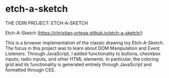 # etch-a-sketch

THE ODIN PROJECT: ETCH-A-SKETCH

Etch-A-Sketch (https://christian-ortega.github.io/etch-a-sketch/)

This is a browser implementation of the classic drawing toy Etch-A-Sketch. The focus in this project was to learn about DOM Manipulation and Event Listeners. Through JavaScript, I added functionality to buttons, checkbox inputs, radio inputs, and other HTML elements. In particular, the coloring grid and its functionality is generated entirely through JavaScript and formatted through CSS.